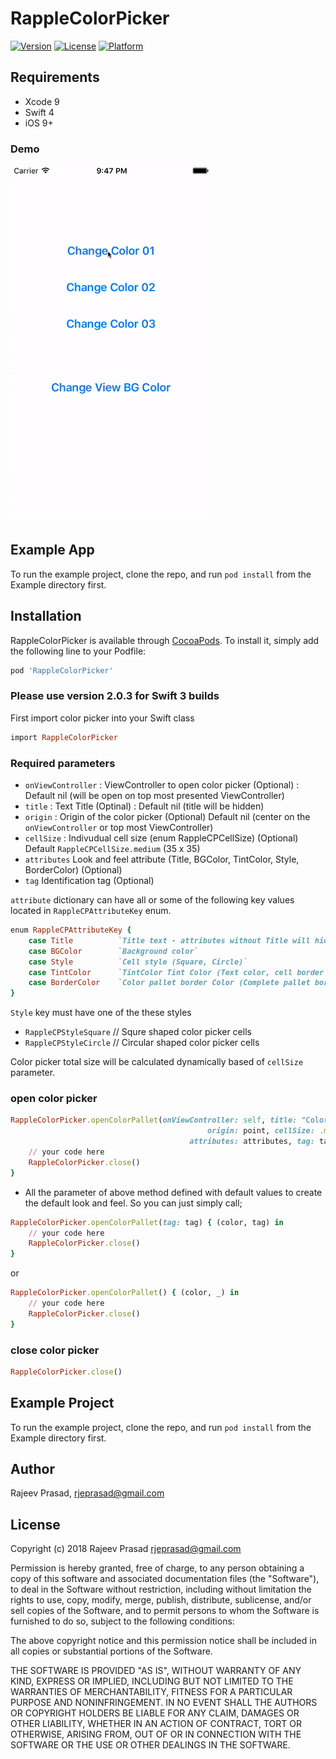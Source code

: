 # RappleColorPicker

[![Version](https://img.shields.io/cocoapods/v/RappleColorPicker.svg?style=flat)](http://cocoapods.org/pods/RappleColorPicker)
[![License](https://img.shields.io/cocoapods/l/RappleColorPicker.svg?style=flat)](http://cocoapods.org/pods/RappleColorPicker)
[![Platform](https://img.shields.io/cocoapods/p/RappleColorPicker.svg?style=flat)](http://cocoapods.org/pods/RappleColorPicker)

## Requirements
- Xcode 9
- Swift 4
- iOS 9+


### Demo
![demo](Example/Demo/picker.gif)

## Example App

To run the example project, clone the repo, and run `pod install` from the Example directory first.

## Installation

RappleColorPicker is available through [CocoaPods](http://cocoapods.org). To install
it, simply add the following line to your Podfile:

```ruby
pod 'RappleColorPicker'
```

### Please use version 2.0.3 for Swift 3 builds

First import color picker into your Swift class

```ruby
import RappleColorPicker
```

### Required parameters

- `onViewController`  : ViewController to open color picker (Optional) : Default nil (will be open on top most presented ViewController)
- `title` : Text Title (Optinal) : Default nil (title will be hidden)
- `origin` : Origin of the color picker (Optional) Default nil (center on the `onViewController`  or top most ViewController)
- `cellSize` : Indivudual cell size (enum RappleCPCellSize) (Optional) Default `RappleCPCellSize.medium` (35 x 35)
- `attributes` Look and feel attribute (Title, BGColor, TintColor, Style, BorderColor) (Optional)
- `tag` Identification tag (Optional)

`attribute` dictionary can have all or some of the following key values located in `RappleCPAttributeKey` enum.
```ruby
enum RappleCPAttributeKey {
    case Title          `Title text - attributes without Title will hide title bar from UI`
    case BGColor        `Background color`
    case Style          `Cell style (Square, Circle)`
    case TintColor      `TintColor Tint Color (Text color, cell border color)`
    case BorderColor    `Color pallet border Color (Complete pallet border)`
}
```
`Style` key must have one of the these styles
- `RappleCPStyleSquare` // Squre shaped color picker cells
- `RappleCPStyleCircle` // Circular shaped color picker cells

Color picker total size will be calculated dynamically based of `cellSize` parameter.

### open color picker
```ruby
RappleColorPicker.openColorPallet(onViewController: self, title: "Color Picker",
                                            origin: point, cellSize: .medium,
                                        attributes: attributes, tag: tag) { (color, tag) in
    // your code here
    RappleColorPicker.close()
}
```
- All the parameter of above method defined with default values to create the default look and feel. So you can just simply call;
```ruby
RappleColorPicker.openColorPallet(tag: tag) { (color, tag) in
    // your code here
    RappleColorPicker.close()
}
```
or

```ruby
RappleColorPicker.openColorPallet() { (color, _) in
    // your code here
    RappleColorPicker.close()
}
```

### close color picker
```ruby
RappleColorPicker.close()
```

## Example Project

To run the example project, clone the repo, and run `pod install` from the Example directory first.

## Author

Rajeev Prasad, rjeprasad@gmail.com

## License

Copyright (c) 2018 Rajeev Prasad <rjeprasad@gmail.com>

Permission is hereby granted, free of charge, to any person obtaining a copy
of this software and associated documentation files (the "Software"), to deal
in the Software without restriction, including without limitation the rights
to use, copy, modify, merge, publish, distribute, sublicense, and/or sell
copies of the Software, and to permit persons to whom the Software is
furnished to do so, subject to the following conditions:

The above copyright notice and this permission notice shall be included in
all copies or substantial portions of the Software.

THE SOFTWARE IS PROVIDED "AS IS", WITHOUT WARRANTY OF ANY KIND, EXPRESS OR
IMPLIED, INCLUDING BUT NOT LIMITED TO THE WARRANTIES OF MERCHANTABILITY,
FITNESS FOR A PARTICULAR PURPOSE AND NONINFRINGEMENT. IN NO EVENT SHALL THE
AUTHORS OR COPYRIGHT HOLDERS BE LIABLE FOR ANY CLAIM, DAMAGES OR OTHER
LIABILITY, WHETHER IN AN ACTION OF CONTRACT, TORT OR OTHERWISE, ARISING FROM,
OUT OF OR IN CONNECTION WITH THE SOFTWARE OR THE USE OR OTHER DEALINGS IN
THE SOFTWARE.

